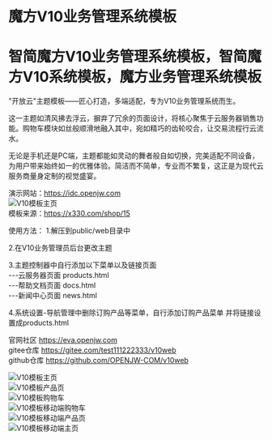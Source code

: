 # 魔方V10业务管理系统模板

# 智简魔方V10业务管理系统模板，智简魔方V10系统模板，魔方业务管理系统模板

"开放云"主题模板——匠心打造，多端适配，专为V10业务管理系统而生。

这一主题如清风拂去浮云，摒弃了冗余的页面设计，将核心聚焦于云服务器销售功能。购物车模块如丝般顺滑地融入其中，宛如精巧的齿轮咬合，让交易流程行云流水。

无论是手机还是PC端，主题都能如灵动的舞者般自如切换，完美适配不同设备，为用户带来始终如一的优雅体验。简洁而不简单，专业而不繁复，这正是为现代云服务商量身定制的视觉盛宴。

演示网站：https://idc.openjw.com  
![V10模板主页](/test.png)  
模板来源：https://x330.com/shop/15

使用方法：
1.解压到public/web目录中

2.在V10业务管理员后台更改主题

3.主题控制器中自行添加以下菜单以及链接页面  
---云服务器页面 products.html  
---帮助文档页面 docs.html  
---新闻中心页面 news.html  

4.系统设置-导航管理中删除订购产品等菜单，自行添加订购产品菜单
并将链接设置成products.html

官网社区 https://eva.openjw.com  
gitee仓库 https://gitee.com/test111222333/v10web  
github仓库 https://github.com/OPENJW-COM/v10web  

![V10模板主页](/src/1.png)  
![V10模板产品页](/src/2.png)  
![V10模板购物车](/src/3.png)  
![V10模板移动端购物车](/src/4.png)  
![V10模板移动端产品页](/src/5.png)  
![V10模板移动端主页](/src/6.png)  
